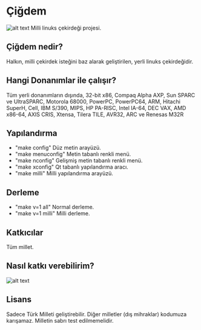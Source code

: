 # Çiğdem

![alt text](https://raw.githubusercontent.com/kozdincer/cigdem/master/sunflower_seed.jpg "Baş koymuşum Türkiyemin yoluna.")
Milli linuks çekirdeği projesi.

## Çiğdem nedir?

Halkın, milli çekirdek isteğini baz alarak geliştirilen, yerli linuks çekirdeğidir.

## Hangi Donanımlar ile çalışır?

Tüm yerli donanımların dışında, 32-bit x86, Compaq Alpha AXP, Sun SPARC ve UltraSPARC, Motorola 68000, PowerPC, PowerPC64, ARM, Hitachi SuperH, Cell, IBM S/390, MIPS, HP PA-RISC, Intel IA-64, DEC VAX, AMD x86-64, AXIS CRIS, Xtensa, Tilera TILE, AVR32, ARC ve Renesas M32R

## Yapılandırma

* "make config"       Düz metin arayüzü.
* "make menuconfig"   Metin tabanlı renkli menü.
* "make nconfig"      Gelişmiş metin tabanlı renkli menü.
* "make xconfig"      Qt tabanlı yapılandırma aracı.
* "make milli"        Milli yapılandırma arayüzü.

## Derleme

* "make v=1 all"      Normal derleme.
* "make v=1 milli"    Milli derleme.

## Katkıcılar

Tüm millet.

## Nasıl katkı verebilirim?

![alt text](https://raw.githubusercontent.com/kozdincer/cigdem/master/milli.png "Irmağının akışına ölürüm.")

## Lisans

Sadece Türk Milleti geliştirebilir. Diğer milletler (dış mihraklar) kodumuza karışamaz. Milletin sabrı test edilmemelidir.
